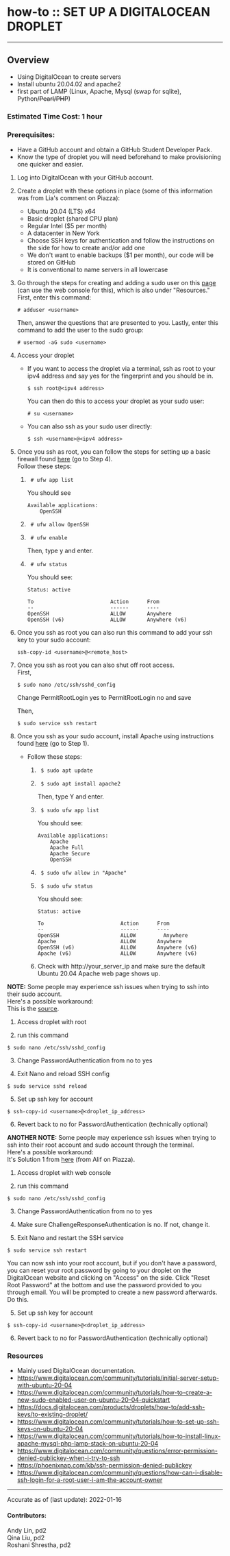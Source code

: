 # how-to :: SET UP A DIGITALOCEAN DROPLET
---
## Overview
- Using DigitalOcean to create servers
- Install ubuntu 20.04.02 and apache2 
- first part of LAMP (Linux, Apache, Mysql (swap for sqlite), Python~~/Pearl/PHP~~)

### Estimated Time Cost: 1 hour 

### Prerequisites:

- Have a GitHub account and obtain a GitHub Student Developer Pack. 
- Know the type of droplet you will need beforehand to make provisioning one quicker and easier.

1. Log into DigitalOcean with your GitHub account. 
2. Create a droplet with these options in place (some of this information was from Lia's comment on Piazza):  
    - Ubuntu 20.04 (LTS) x64
    - Basic droplet (shared CPU plan) 
    - Regular Intel ($5 per month)
    - A datacenter in New York
    - Choose SSH keys for authentication and follow the instructions on the side for how to create and/or add one
    - We don't want to enable backups ($1 per month), our code will be stored on GitHub
    - It is conventional to name servers in all lowercase
3. Go through the steps for creating and adding a sudo user on this [page](https://www.digitalocean.com/community/tutorials/how-to-create-a-new-sudo-enabled-user-on-ubuntu-20-04-quickstart) (can use the web console for this), which is also under "Resources."
    First, enter this command:
    ```
    # adduser <username>
    ```
    Then, answer the questions that are presented to you.
    Lastly, enter this command to add the user to the sudo group:
    ```
    # usermod -aG sudo <username>
    ```
4. Access your droplet 
    - If you want to access the droplet via a terminal, ssh as root to your ipv4 address and say yes for the fingerprint and you should be in.
        ```
        $ ssh root@<ipv4 address>
        ```
        You can then do this to access your droplet as your sudo user:  
        ```
        # su <username>
        ```
    - You can also ssh as your sudo user directly:
        ```
        $ ssh <username>@<ipv4 address>
        ```
5. Once you ssh as root, you can follow the steps for setting up a basic firewall found [here](https://www.digitalocean.com/community/tutorials/initial-server-setup-with-ubuntu-20-04) (go to Step 4).  
    Follow these steps:
    1. ``` 
        # ufw app list 
        ``` 
        You should see
        ```
        Available applications:
            OpenSSH
        ```
    2. ``` 
        # ufw allow OpenSSH 
        ```
    3. ```
        # ufw enable
        ```
        Then, type y and enter.
    4. ```
        # ufw status
        ```
        You should see: 
        ``` 
        Status: active  

        To                         Action      From  
        --                         ------      ----  
        OpenSSH                    ALLOW       Anywhere  
        OpenSSH (v6)               ALLOW       Anywhere (v6)  
        ```

6. Once you ssh as root you can also run this command to add your ssh key to your sudo account:
    ```
    ssh-copy-id <username>@<remote_host>
    ```

7. Once you ssh as root you can also shut off root access.   
    First,  
    ```
    $ sudo nano /etc/ssh/sshd_config 
    ```
    Change PermitRootLogin yes to PermitRootLogin no and save

    Then,  
    ```
    $ sudo service ssh restart 
    ```

8. Once you ssh as your sudo account, install Apache using instructions found [here](https://www.digitalocean.com/community/tutorials/how-to-install-linux-apache-mysql-php-lamp-stack-on-ubuntu-20-04) (go to Step 1).
    - Follow these steps:  
        1. ```
            $ sudo apt update
            ```
        2. ```
            $ sudo apt install apache2
            ```
            Then, type Y and enter.
        3. ```
            $ sudo ufw app list
            ```
            You should see:  
            ```
            Available applications:  
                Apache  
                Apache Full  
                Apache Secure  
                OpenSSH  
            ```
        4. ```
            $ sudo ufw allow in "Apache"
            ```
        5. ```
            $ sudo ufw status
            ```
            You should see:  
            ```
            Status: active  

            To                         Action      From  
            --                         ------      ----
            OpenSSH                    ALLOW         Anywhere                                  
            Apache                     ALLOW       Anywhere                    
            OpenSSH (v6)               ALLOW       Anywhere (v6)                      
            Apache (v6)                ALLOW       Anywhere (v6)  
            ```
        6. Check with http://your_server_ip and make sure the default Ubuntu 20.04 Apache web page shows up.

__NOTE:__ Some people may experience ssh issues when trying to ssh into their sudo account.   
Here's a possible workaround:  
This is the [source](https://www.digitalocean.com/community/questions/error-permission-denied-publickey-when-i-try-to-ssh).  

1. Access droplet with root

2. run this command 
```
$ sudo nano /etc/ssh/sshd_config
```

3. Change PasswordAuthentication from no to yes 

4. Exit Nano and reload SSH config 
```
$ sudo service sshd reload
```

5. Set up ssh key for account 
```
$ ssh-copy-id <username>@<droplet_ip_address>
```

6. Revert back to no for PasswordAuthentication (technically optional)  

__ANOTHER NOTE:__ Some people may experience ssh issues when trying to ssh into their root account and sudo account through the terminal.   
Here's a possible workaround:  
It's Solution 1 from [here](https://phoenixnap.com/kb/ssh-permission-denied-publickey) (from Alif on Piazza). 

1. Access droplet with web console

2. run this command 
```
$ sudo nano /etc/ssh/sshd_config
```

3. Change PasswordAuthentication from no to yes 

4. Make sure ChallengeResponseAuthentication is no. If not, change it.

5. Exit Nano and restart the SSH service 
```
$ sudo service ssh restart
```
You can now ssh into your root account, but if you don't have a password, you can reset your root password by going to your droplet on the DigitalOcean website and clicking on "Access" on the side. Click "Reset Root Password" at the bottom and use the password provided to you through email. You will be prompted to create a new password afterwards. Do this.  

5. Set up ssh key for account 
```
$ ssh-copy-id <username>@<droplet_ip_address>
```

6. Revert back to no for PasswordAuthentication (technically optional)

### Resources
* Mainly used DigitalOcean documentation.
* https://www.digitalocean.com/community/tutorials/initial-server-setup-with-ubuntu-20-04
* https://www.digitalocean.com/community/tutorials/how-to-create-a-new-sudo-enabled-user-on-ubuntu-20-04-quickstart
* https://docs.digitalocean.com/products/droplets/how-to/add-ssh-keys/to-existing-droplet/
* https://www.digitalocean.com/community/tutorials/how-to-set-up-ssh-keys-on-ubuntu-20-04
* https://www.digitalocean.com/community/tutorials/how-to-install-linux-apache-mysql-php-lamp-stack-on-ubuntu-20-04
* https://www.digitalocean.com/community/questions/error-permission-denied-publickey-when-i-try-to-ssh
* https://phoenixnap.com/kb/ssh-permission-denied-publickey
* https://www.digitalocean.com/community/questions/how-can-i-disable-ssh-login-for-a-root-user-i-am-the-account-owner

---

Accurate as of (last update): 2022-01-16

#### Contributors: 
Andy Lin, pd2  
Qina Liu, pd2  
Roshani Shrestha, pd2  